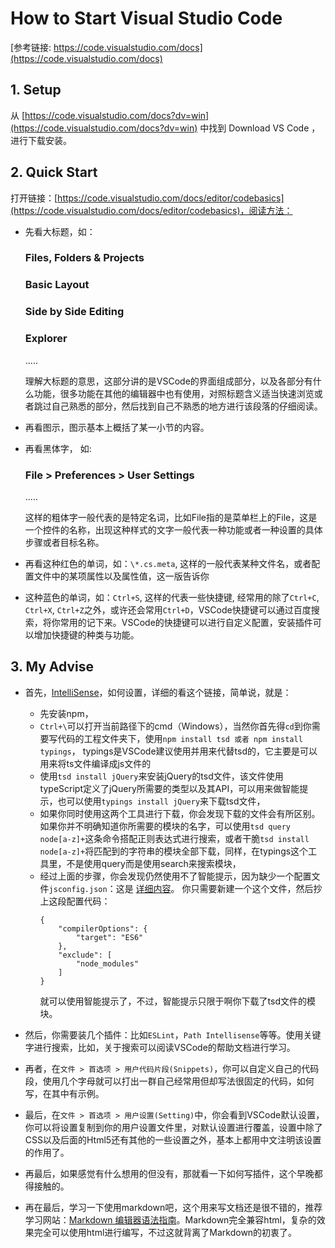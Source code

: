 How to Start Visual Studio Code
===

[参考链接: https://code.visualstudio.com/docs](https://code.visualstudio.com/docs)

## 1. Setup ##

从 
[https://code.visualstudio.com/docs?dv=win](https://code.visualstudio.com/docs?dv=win)
中找到 Download VS Code ，进行下载安装。

## 2. Quick Start ##

打开链接：[https://code.visualstudio.com/docs/editor/codebasics](https://code.visualstudio.com/docs/editor/codebasics)，阅读方法：
* 先看大标题，如：    
    ### Files, Folders & Projects ###
    ### Basic Layout ###
    ### Side by Side Editing ###
    ### Explorer ###
    .....
    
    理解大标题的意思，这部分讲的是VSCode的界面组成部分，以及各部分有什么功能，很多功能在其他的编辑器中也有使用，对照标题含义适当快速浏览或者跳过自己熟悉的部分，然后找到自己不熟悉的地方进行该段落的仔细阅读。

* 再看图示，图示基本上概括了某一小节的内容。

* 再看黑体字， 如:
    ### **File > Preferences > User Settings** ###
    .....
    
    这样的粗体字一般代表的是特定名词，比如File指的是菜单栏上的File，这是一个控件的名称，出现这种样式的文字一般代表一种功能或者一种设置的具体步骤或者目标名称。

* 再看这种红色的单词，如：``\*.cs.meta``, 这样的一般代表某种文件名，或者配置文件中的某项属性以及属性值，这一版告诉你

* 这种蓝色的单词，如：`` Ctrl+S ``, 这样的代表一些快捷键, 经常用的除了``Ctrl+C``, ``Ctrl+X``, ``Ctrl+Z``之外，或许还会常用``Ctrl+D``，VSCode快捷键可以通过百度搜索，将你常用的记下来。VSCode的快捷键可以进行自定义配置，安装插件可以增加快捷键的种类与功能。

## 3. My Advise ##

* 首先，[IntelliSense](https://code.visualstudio.com/docs/languages/javascript)，如何设置，详细的看这个链接，简单说，就是：
    + 先安装npm，
    + ```Ctrl+\```可以打开当前路径下的cmd（Windows），当然你首先得```cd```到你需要写代码的工程文件夹下，使用```npm install tsd 或者 npm install typings```， typings是VSCode建议使用并用来代替tsd的，它主要是可以用来将ts文件编译成js文件的
    + 使用```tsd install jQuery```来安装jQuery的tsd文件，该文件使用typeScript定义了jQuery所需要的类型以及其API，可以用来做智能提示，也可以使用```typings install jQuery```来下载tsd文件，
    + 如果你同时使用这两个工具进行下载，你会发现下载的文件会有所区别。如果你并不明确知道你所需要的模块的名字，可以使用```tsd query node[a-z]+```这条命令搭配正则表达式进行搜索，或者干脆```tsd install node[a-z]+```将匹配到的字符串的模块全部下载，同样，在typings这个工具里，不是使用query而是使用search来搜索模块，
    + 经过上面的步骤，你会发现仍然使用不了智能提示，因为缺少一个配置文件```jsconfig.json```：这是
[详细内容](https://code.visualstudio.com/docs/languages/javascript#_javascript-project-jsconfigjson)。
你只需要新建一个这个文件，然后抄上这段配置代码：
        ```
        {
            "compilerOptions": {
                "target": "ES6"
            },
            "exclude": [
                "node_modules"
            ]
        }
        ```
        就可以使用智能提示了，不过，智能提示只限于啊你下载了tsd文件的模块。

* 然后，你需要装几个插件：比如```ESLint```，```Path Intellisense```等等。使用关键字进行搜索，比如，关于搜索可以阅读VSCode的帮助文档进行学习。

* 再者，在```文件 > 首选项 > 用户代码片段(Snippets)```，你可以自定义自己的代码段，使用几个字母就可以打出一群自己经常用但却写法很固定的代码，如何写，在其中有示例。

* 最后，在```文件 > 首选项 > 用户设置(Setting)```中，你会看到VSCode默认设置，你可以将设置复制到你的用户设置文件里，对默认设置进行覆盖，设置中除了CSS以及后面的Html5还有其他的一些设置之外，基本上都用中文注明该设置的作用了。

* 再最后，如果感觉有什么想用的但没有，那就看一下如何写插件，这个早晚都得接触的。

* 再在最后，学习一下使用markdown吧，这个用来写文档还是很不错的，推荐学习网站：[Markdown 编辑器语法指南](https://segmentfault.com/markdown)。Markdown完全兼容html，复杂的效果完全可以使用html进行编写，不过这就背离了Markdown的初衷了。